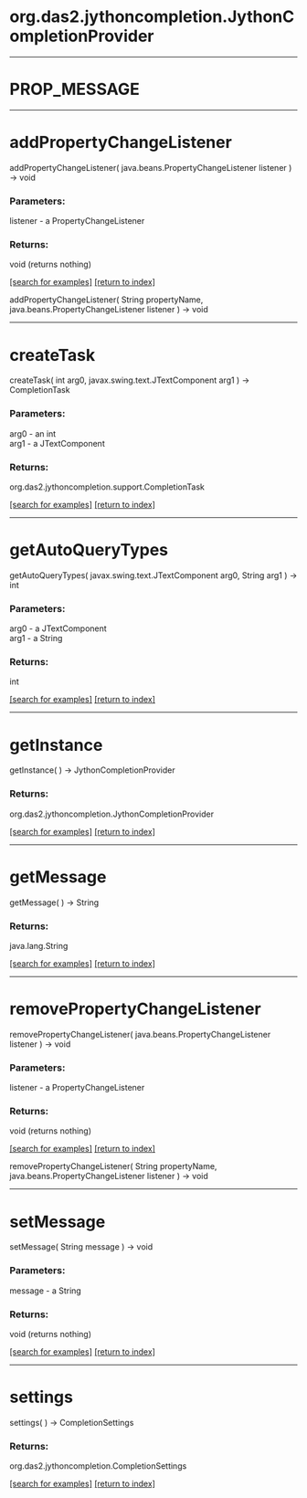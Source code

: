 # org.das2.jythoncompletion.JythonCompletionProvider



***
<a name="PROP_MESSAGE"></a>
# PROP_MESSAGE



***
<a name="addPropertyChangeListener"></a>
# addPropertyChangeListener
addPropertyChangeListener( java.beans.PropertyChangeListener listener ) &rarr; void



### Parameters:
listener - a PropertyChangeListener

### Returns:
void (returns nothing)


<a href="https://github.com/autoplot/dev/search?q=addPropertyChangeListener&unscoped_q=addPropertyChangeListener">[search for examples]</a>
<a href="https://github.com/autoplot/documentation/blob/master/javadoc/index-all.md">[return to index]</a>

addPropertyChangeListener( String propertyName, java.beans.PropertyChangeListener listener ) &rarr; void<br>
***
<a name="createTask"></a>
# createTask
createTask( int arg0, javax.swing.text.JTextComponent arg1 ) &rarr; CompletionTask



### Parameters:
arg0 - an int
<br>arg1 - a JTextComponent

### Returns:
org.das2.jythoncompletion.support.CompletionTask


<a href="https://github.com/autoplot/dev/search?q=createTask&unscoped_q=createTask">[search for examples]</a>
<a href="https://github.com/autoplot/documentation/blob/master/javadoc/index-all.md">[return to index]</a>

***
<a name="getAutoQueryTypes"></a>
# getAutoQueryTypes
getAutoQueryTypes( javax.swing.text.JTextComponent arg0, String arg1 ) &rarr; int



### Parameters:
arg0 - a JTextComponent
<br>arg1 - a String

### Returns:
int


<a href="https://github.com/autoplot/dev/search?q=getAutoQueryTypes&unscoped_q=getAutoQueryTypes">[search for examples]</a>
<a href="https://github.com/autoplot/documentation/blob/master/javadoc/index-all.md">[return to index]</a>

***
<a name="getInstance"></a>
# getInstance
getInstance(  ) &rarr; JythonCompletionProvider



### Returns:
org.das2.jythoncompletion.JythonCompletionProvider


<a href="https://github.com/autoplot/dev/search?q=getInstance&unscoped_q=getInstance">[search for examples]</a>
<a href="https://github.com/autoplot/documentation/blob/master/javadoc/index-all.md">[return to index]</a>

***
<a name="getMessage"></a>
# getMessage
getMessage(  ) &rarr; String



### Returns:
java.lang.String


<a href="https://github.com/autoplot/dev/search?q=getMessage&unscoped_q=getMessage">[search for examples]</a>
<a href="https://github.com/autoplot/documentation/blob/master/javadoc/index-all.md">[return to index]</a>

***
<a name="removePropertyChangeListener"></a>
# removePropertyChangeListener
removePropertyChangeListener( java.beans.PropertyChangeListener listener ) &rarr; void



### Parameters:
listener - a PropertyChangeListener

### Returns:
void (returns nothing)


<a href="https://github.com/autoplot/dev/search?q=removePropertyChangeListener&unscoped_q=removePropertyChangeListener">[search for examples]</a>
<a href="https://github.com/autoplot/documentation/blob/master/javadoc/index-all.md">[return to index]</a>

removePropertyChangeListener( String propertyName, java.beans.PropertyChangeListener listener ) &rarr; void<br>
***
<a name="setMessage"></a>
# setMessage
setMessage( String message ) &rarr; void



### Parameters:
message - a String

### Returns:
void (returns nothing)


<a href="https://github.com/autoplot/dev/search?q=setMessage&unscoped_q=setMessage">[search for examples]</a>
<a href="https://github.com/autoplot/documentation/blob/master/javadoc/index-all.md">[return to index]</a>

***
<a name="settings"></a>
# settings
settings(  ) &rarr; CompletionSettings



### Returns:
org.das2.jythoncompletion.CompletionSettings


<a href="https://github.com/autoplot/dev/search?q=settings&unscoped_q=settings">[search for examples]</a>
<a href="https://github.com/autoplot/documentation/blob/master/javadoc/index-all.md">[return to index]</a>

